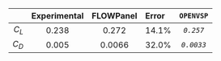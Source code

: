 |           | Experimental  | FLOWPanel                 | Error | `OPENVSP` |
| --------: | :-----------: | :-----------------------: | :---- |  :----: |
| $C_L$   | 0.238         | 0.272    | 14.1% | *`0.257`* |
| $C_D$   | 0.005         | 0.0066    | 32.0% | *`0.0033`* |

